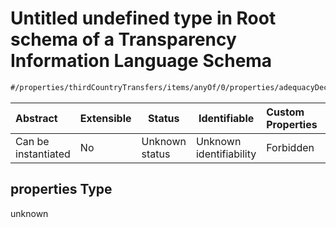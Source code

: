 # Untitled undefined type in Root schema of a Transparency Information Language Schema

```txt
#/properties/thirdCountryTransfers/items/anyOf/0/properties/adequacyDecision#/properties/thirdCountryTransfers/items/anyOf/0/properties/adequacyDecision/properties
```




| Abstract            | Extensible | Status         | Identifiable            | Custom Properties | Additional Properties | Access Restrictions | Defined In                                                           |
| :------------------ | ---------- | -------------- | ----------------------- | :---------------- | --------------------- | ------------------- | -------------------------------------------------------------------- |
| Can be instantiated | No         | Unknown status | Unknown identifiability | Forbidden         | Allowed               | none                | [tilt-schema.json\*](../out/tilt-schema.json "open original schema") |

## properties Type

unknown
